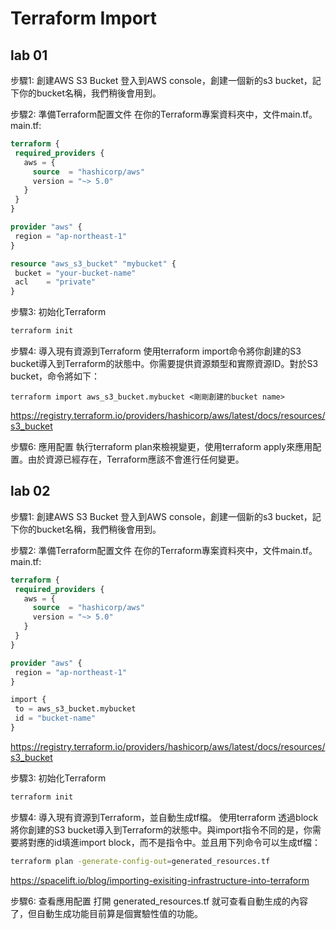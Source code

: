 # Terraform Import

## lab 01

步驟1: 創建AWS S3 Bucket
登入到AWS console，創建一個新的s3 bucket，記下你的bucket名稱，我們稍後會用到。

​​步驟2: 準備Terraform配置文件
在你的Terraform專案資料夾中，文件main.tf。
main.tf:
```tf
terraform {
 required_providers {
   aws = {
     source  = "hashicorp/aws"
     version = "~> 5.0"
   }
 }
}

provider "aws" {
 region = "ap-northeast-1"
}

resource "aws_s3_bucket" "mybucket" {
 bucket = "your-bucket-name"
 acl    = "private"
}
```

步驟3: 初始化Terraform
```bash
terraform init
```

步驟4: 導入現有資源到Terraform
使用terraform import命令將你創建的S3 bucket導入到Terraform的狀態中。你需要提供資源類型和實際資源ID。對於S3 bucket，命令將如下：
```
terraform import aws_s3_bucket.mybucket <剛剛創建的bucket name>
```
https://registry.terraform.io/providers/hashicorp/aws/latest/docs/resources/s3_bucket


步驟6: 應用配置
執行terraform plan來檢視變更，使用terraform apply來應用配置。由於資源已經存在，Terraform應該不會進行任何變更。

## lab 02

步驟1: 創建AWS S3 Bucket
登入到AWS console，創建一個新的s3 bucket，記下你的bucket名稱，我們稍後會用到。

​​步驟2: 準備Terraform配置文件
在你的Terraform專案資料夾中，文件main.tf。
main.tf:
```tf
terraform {
 required_providers {
   aws = {
     source  = "hashicorp/aws"
     version = "~> 5.0"
   }
 }
}

provider "aws" {
 region = "ap-northeast-1"
}

import {
 to = aws_s3_bucket.mybucket
 id = "bucket-name"
}
```

https://registry.terraform.io/providers/hashicorp/aws/latest/docs/resources/s3_bucket

步驟3: 初始化Terraform
```bash
terraform init
```

步驟4: 導入現有資源到Terraform，並自動生成tf檔。
使用terraform 透過block 將你創建的S3 bucket導入到Terraform的狀態中。與import指令不同的是，你需要將對應的id填進import block，而不是指令中。並且用下列命令可以生成tf檔：
```bash
terraform plan -generate-config-out=generated_resources.tf
```
https://spacelift.io/blog/importing-exisiting-infrastructure-into-terraform


步驟6: 查看應用配置
打開 generated_resources.tf 就可查看自動生成的內容了，但自動生成功能目前算是個實驗性值的功能。
